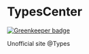 # TypesCenter

[![Greenkeeper badge](https://badges.greenkeeper.io/juliandavidmr/TypesCenter.svg)](https://greenkeeper.io/)

Unofficial site @Types
